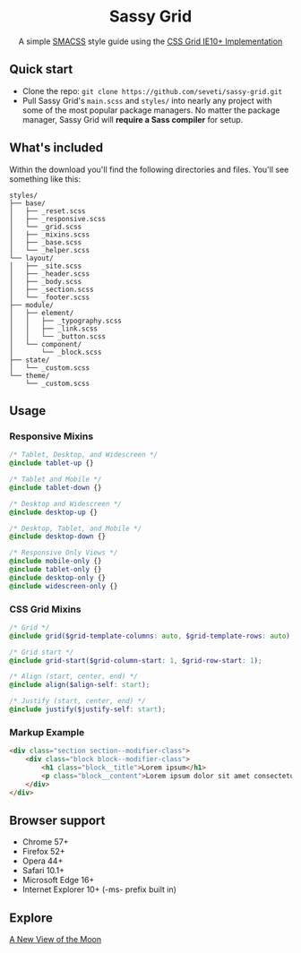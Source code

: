 <h1 align="center">Sassy Grid</h1>
<p align="center">
    A simple <a href="https://smacss.com/">SMACSS</a> style guide using the <a href="https://www.w3.org/TR/2011/WD-css3-grid-layout-20110407/">CSS Grid IE10+ Implementation</a>
</p>

## Quick start
* Clone the repo: `git clone https://github.com/seveti/sassy-grid.git`
* Pull Sassy Grid's `main.scss` and `styles/` into nearly any project with some of the most popular package managers. No matter the package manager, Sassy Grid will **require a Sass compiler** for setup.

## What's included
Within the download you'll find the following directories and files. You'll see something like this:
```
styles/
├── base/
│   ├── _reset.scss
│   ├── _responsive.scss
│   └── _grid.scss
│   ├── _mixins.scss
│   ├── _base.scss
│   └── _helper.scss
└── layout/
│   ├── _site.scss
│   ├── _header.scss
│   ├── _body.scss
│   ├── _section.scss
│   └── _footer.scss
├── module/
│   ├── element/
│   │   ├── _typography.scss
│   │   ├── _link.scss
│   │   └── _button.scss
│   └── component/
│       └── _block.scss
├── state/
│   └── _custom.scss
└── theme/
    └── _custom.scss
```

## Usage
### Responsive Mixins
```scss
/* Tablet, Desktop, and Widescreen */
@include tablet-up {}

/* Tablet and Mobile */
@include tablet-down {}

/* Desktop and Widescreen */
@include desktop-up {}

/* Desktop, Tablet, and Mobile */
@include desktop-down {}

/* Responsive Only Views */
@include mobile-only {}
@include tablet-only {}
@include desktop-only {}
@include widescreen-only {}
```

### CSS Grid Mixins
```scss
/* Grid */
@include grid($grid-template-columns: auto, $grid-template-rows: auto);

/* Grid start */
@include grid-start($grid-column-start: 1, $grid-row-start: 1);

/* Align (start, center, end) */
@include align($align-self: start);

/* Justify (start, center, end) */
@include justify($justify-self: start);
```

### Markup Example
```html
<div class="section section--modifier-class">
    <div class="block block--modifier-class">
        <h1 class="block__title">Lorem ipsum</h1>
        <p class="block__content">Lorem ipsum dolor sit amet consectetur adipisicing elit.</p>
    </div>
</div>
```

## Browser support
* Chrome 57+
* Firefox 52+
* Opera 44+
* Safari 10.1+
* Microsoft Edge 16+
* Internet Explorer 10+ (-ms- prefix built in)

## Explore
[A New View of the Moon](https://www.youtube.com/watch?v=XCrJ3NflOpE)